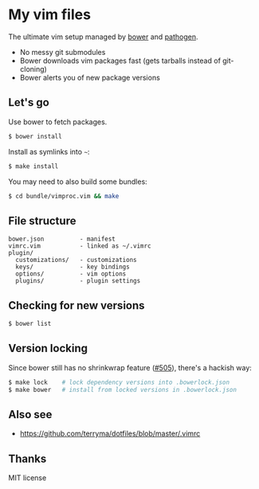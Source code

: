 # My vim files

The ultimate vim setup managed by [bower] and [pathogen].

* No messy git submodules
* Bower downloads vim packages fast (gets tarballs instead of git-cloning)
* Bower alerts you of new package versions

## Let's go

Use bower to fetch packages.

```sh
$ bower install
```

Install as symlinks into `~`:

```sh
$ make install
```

You may need to also build some bundles:

```sh
$ cd bundle/vimproc.vim && make
```

## File structure

    bower.json          - manifest
    vimrc.vim           - linked as ~/.vimrc
    plugin/
      customizations/   - customizations
      keys/             - key bindings
      options/          - vim options
      plugins/          - plugin settings

## Checking for new versions

```sh
$ bower list
```

## Version locking

Since bower still has no shrinkwrap feature ([#505]), there's a hackish way:

```sh
$ make lock    # lock dependency versions into .bowerlock.json
$ make bower   # install from locked versions in .bowerlock.json
```

## Also see

* https://github.com/terryma/dotfiles/blob/master/.vimrc

## Thanks

MIT license

[#505]: https://github.com/bower/bower/issues/505
[pathogen]: https://github.com/tpope/vim-pathogen
[bower]: http://bower.io
